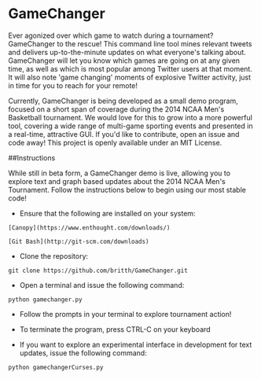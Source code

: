 GameChanger
===========

Ever agonized over which game to watch during a tournament? GameChanger to the rescue! This command line tool mines relevant tweets and delivers up-to-the-minute updates on what everyone's talking about. GameChanger will let you know which games are going on at any given time, as well as which is most popular among Twitter users at that moment. It will also note 'game changing' moments of explosive Twitter activity, just in time for you to reach for your remote! 

Currently, GameChanger is being developed as a small demo program, focused on a short span of coverage during the 2014 NCAA Men's Basketball tournament. We would love for this to grow into a more powerful tool, covering a wide range of multi-game sporting events and presented in a real-time, attractive GUI. If you'd like to contribute, open an issue and code away! This project is openly available under an MIT License.

##Instructions

While still in beta form, a GameChanger demo is live, allowing you to explore text and graph based updates about the 2014 NCAA Men's Tournament. Follow the instructions below to begin using our most stable code!

+ Ensure that the following are installed on your system:

```
[Canopy](https://www.enthought.com/downloads/)
```

```
[Git Bash](http://git-scm.com/downloads)
```

+ Clone the repository:

```
git clone https://github.com/britth/GameChanger.git
```

+ Open a terminal and issue the following command:

```
python gamechanger.py
```

+ Follow the prompts in your terminal to explore tournament action!

+ To terminate the program, press CTRL-C on your keyboard

+ If you want to explore an experimental interface in development for text updates, issue the following command:
 
```
python gamechangerCurses.py
```



